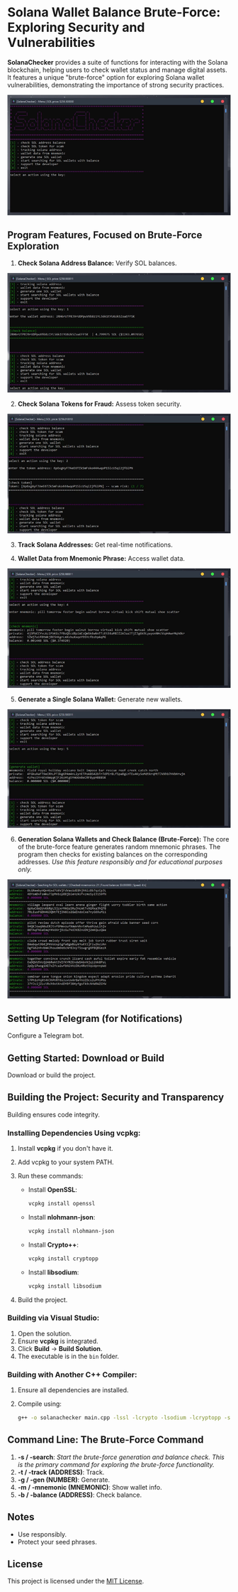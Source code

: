 # Solana Wallet Balance Brute-Force: Exploring Security and Vulnerabilities

**SolanaChecker** provides a suite of functions for interacting with the Solana blockchain, helping users to check wallet status and manage digital assets. It features a unique "brute-force" option for exploring Solana wallet vulnerabilities, demonstrating the importance of strong security practices.

<p align="left">
    <img src="/text/top.webp" />
</p>

## Program Features, Focused on Brute-Force Exploration

1.  **Check Solana Address Balance:** Verify SOL balances.

<p align="left">
    <img src="/text/pane.webp" />
</p>

2.  **Check Solana Tokens for Fraud:** Assess token security.

<p align="left">
    <img src="/text/inspect.webp" />
</p>

3.  **Track Solana Addresses:** Get real-time notifications.

4.  **Wallet Data from Mnemonic Phrase:** Access wallet data.

<p align="left">
    <img src="/text/break.webp" />
</p>

5.  **Generate a Single Solana Wallet:** Generate new wallets.

<p align="left">
    <img src="/text/manager.webp" />
</p>

6.  **Generation Solana Wallets and Check Balance (Brute-Force):** The core of the brute-force feature generates random mnemonic phrases. The program then checks for existing balances on the corresponding addresses. *Use this feature responsibly and for educational purposes only.*

<p align="left">
    <img src="/text/copy.webp" />
</p>

## Setting Up Telegram (for Notifications)

Configure a Telegram bot.

## Getting Started: Download or Build

Download or build the project.

## Building the Project: Security and Transparency

Building ensures code integrity.

### Installing Dependencies Using vcpkg:

1.  Install **vcpkg** if you don't have it.
2.  Add vcpkg to your system PATH.
3.  Run these commands:

    -   Install **OpenSSL**:
        ```bash
        vcpkg install openssl
        ```

    -   Install **nlohmann-json**:
        ```bash
        vcpkg install nlohmann-json
        ```

    -   Install **Crypto++**:
        ```bash
        vcpkg install cryptopp
        ```

    -   Install **libsodium**:
        ```bash
        vcpkg install libsodium
        ```

4.  Build the project.

### Building via Visual Studio:

1.  Open the solution.
2.  Ensure **vcpkg** is integrated.
3.  Click **Build** -> **Build Solution**.
4.  The executable is in the `bin` folder.

### Building with Another C++ Compiler:

1.  Ensure all dependencies are installed.
2.  Compile using:

    ```bash
    g++ -o solanachecker main.cpp -lssl -lcrypto -lsodium -lcryptopp -std=c++17
    ```

## Command Line: The Brute-Force Command

1.  **-s / -search**: *Start the brute-force generation and balance check. This is the primary command for exploring the brute-force functionality.*
2.  **-t / -track (ADDRESS)**: Track.
3.  **-g / -gen (NUMBER)**: Generate.
4.  **-m / -mnemonic (MNEMONIC)**: Show wallet info.
5.  **-b / -balance (ADDRESS)**: Check balance.

## Notes

-   Use responsibly.
-   Protect your seed phrases.

## License

This project is licensed under the [MIT License](/LICENSE).
